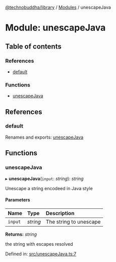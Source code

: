 [@technobuddha/library](../..) / [Modules](../Modules.md) / unescapeJava

# Module: unescapeJava

## Table of contents

### References

- [default](unescapejava.md#default)

### Functions

- [unescapeJava](unescapejava.md#unescapejava)

## References

### default

Renames and exports: [unescapeJava](unescapejava.md#unescapejava)

## Functions

### unescapeJava

▸ **unescapeJava**(`input`: *string*): *string*

Unescape a string encodeed in Java style

#### Parameters

| Name | Type | Description |
| :------ | :------ | :------ |
| `input` | *string* | The string to unescape |

**Returns:** *string*

the string with escapes resolved

Defined in: [src/unescapeJava.ts:7](../src/unescapeJava.ts#L7)
